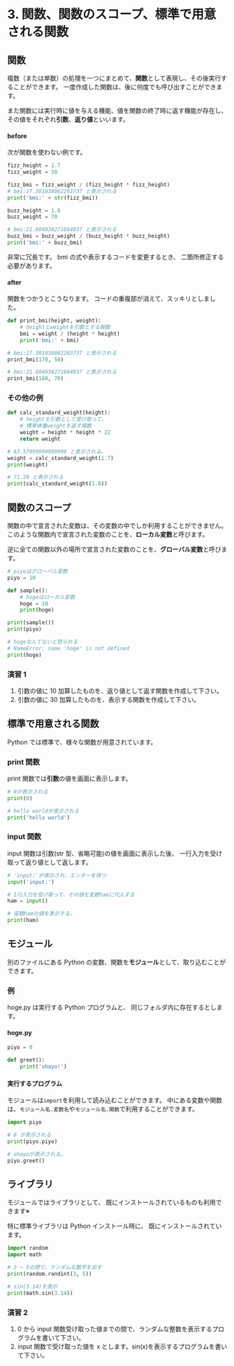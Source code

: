 # 3. 関数、関数のスコープ、標準で用意される関数

## 関数

複数（または単数）の処理を一つにまとめて、**関数**として表現し、その後実行することができます。
一度作成した関数は、後に何度でも呼び出すことができます。

また関数には実行時に値を与える機能、値を関数の終了時に返す機能が存在し、
その値をそれぞれ**引数**、**返り値**といいます。

#### before

次が関数を使わない例です。

```py
fizz_height = 1.7
fizz_weight = 50

fizz_bmi = fizz_weight / (fizz_height * fizz_height)
# bmi:17.301038062283737 と表示される
print('bmi:' + str(fizz_bmi))

buzz_height = 1.8
buzz_weight = 70

# bmi:21.604938271604937 と表示される
buzz_bmi = buzz_weight / (buzz_height * buzz_height)
print('bmi:' + buzz_bmi)
```

非常に冗長です。
bmi の式や表示するコードを変更するとき、
二箇所修正する必要があります。

#### after

関数をつかうとこうなります。
コードの重複部が消えて、スッキリとしました。

```py
def print_bmi(height, weight):
    # heightとweightを引数とする関数
    bmi = weight / (height * height)
    print('bmi:' + bmi)

# bmi:17.301038062283737 と表示される
print_bmi(170, 50)

# bmi:21.604938271604937 と表示される
print_bmi(180, 70)
```

### その他の例

```py
def calc_standard_weight(height):
    # heightを引数として受け取って、
    # 標準体重weightを返す関数
    weight = height * height * 22
    return weight

# 63.57999999999999 と表示される。
weight = calc_standard_weight(1.7)
print(weight)

# 71.28 と表示される
print(calc_standard_weight(1.8))
```

## 関数のスコープ

関数の中で宣言された変数は、その変数の中でしか利用することができません。
このような関数内で宣言された変数のことを、**ローカル変数**と呼びます。

逆に全ての関数以外の場所で宣言された変数のことを、**グローバル変数**と呼びます。

```py
# piyoはグローバル変数
piyo = 10

def sample():
    # hogeはローカル変数
    hoge = 10
    print(hoge)

print(sample())
print(piyo)

# hogeなんてないと怒られる
# NameError: name 'hoge' is not defined
print(hoge)
```

### 演習 1

1. 引数の値に 10 加算したものを、返り値として返す関数を作成して下さい。
2. 引数の値に 30 加算したものを、表示する関数を作成して下さい。

## 標準で用意される関数

Python では標準で、様々な関数が用意されています。

### print 関数

print 関数では**引数**の値を画面に表示します。

```py
# 0が表示される
print(0)

# hello worldが表示される
print('hello world')
```

### input 関数

input 関数は引数(str 型、省略可能)の値を画面に表示した後、
一行入力を受け取って返り値として返します。

```py
# 'input:'が表示され、エンターを待つ
input('input:')

# 1行入力を受け取って、その値を変数hamに代入する
ham = input()

# 変数hamの値を表示する。
print(ham)
```

## モジュール

別のファイルにある Python の変数、関数を**モジュール**として、取り込むことができます。

### 例

hoge.py は実行する Python プログラムと、
同じフォルダ内に存在するとします。

#### hoge.py

```py
piyo = 0

def greet():
    print('ohayo!')
```

#### 実行するプログラム

モジュールは`import`を利用して読み込むことができます。
中にある変数や関数は、`モジュール名.変数名`や`モジュール名.関数`で利用することができます。

```py
import piyo

# 0 が表示される
print(piyo.piyo)

# ohayoが表示される。
piyo.greet()
```

## ライブラリ

モジュールではライブラリとして、
既にインストールされているものも利用できます※

特に標準ライブラリは Python インストール時に、
既にインストールされています。

```py
import random
import math

# 3 ~ 5の間で、ランダムな数字を出す
print(random.randint(3, 5))

# sin(3.14)を表示
print(math.sin(3.14))
```

### 演習 2

1. 0 から input 関数受け取った値までの間で、ランダムな整数を表示するプログラムを書いて下さい。
2. input 関数で受け取った値を x とします。sin(x)を表示するプログラムを書いて下さい。
